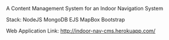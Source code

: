 A Content Management System for an Indoor Navigation System

Stack:
NodeJS
MongoDB
EJS
MapBox
Bootstrap

Web Application Link:  http://indoor-nav-cms.herokuapp.com/
